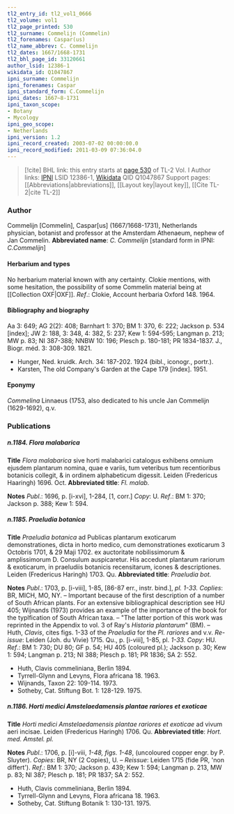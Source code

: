 ```yaml
---
tl2_entry_id: tl2_vol1_0666
tl2_volume: vol1
tl2_page_printed: 530
tl2_surname: Commelijn (Commelin)
tl2_forenames: Caspar(us)
tl2_name_abbrev: C. Commelijn
tl2_dates: 1667/1668-1731
tl2_bhl_page_id: 33120661
author_lsid: 12386-1
wikidata_id: Q1047867
ipni_surname: Commelijn
ipni_forenames: Caspar
ipni_standard_form: C.Commelijn
ipni_dates: 1667~8-1731
ipni_taxon_scope: 
- Botany
- Mycology
ipni_geo_scope: 
- Netherlands
ipni_version: 1.2
ipni_record_created: 2003-07-02 00:00:00.0
ipni_record_modified: 2011-03-09 07:36:04.0
---
```


> [!cite] BHL link: this entry starts at [page 530](https://www.biodiversitylibrary.org/page/33120661) of TL-2 Vol. I
> Author links: [IPNI](https://www.ipni.org/a/12386-1) LSID 12386-1, [Wikidata](https://www.wikidata.org/wiki/Q1047867) QID Q1047867
> Support pages: [[Abbreviations|abbreviations]], [[Layout key|layout key]], [[Cite TL-2|cite TL-2]]

### Author

Commelijn \[Commelin\], Caspar\[us\] (1667/1668-1731), Netherlands physician, botanist and professor at the Amsterdam Athenaeum, nephew of Jan Commelin. 
**Abbreviated name**: *C. Commelijn* \[standard form in IPNI: *C.Commelijn*\]

#### Herbarium and types

No herbarium material known with any certainty. Clokie mentions, with some hesitation, the possibility of some Commelin material being at [[Collection OXF|OXF]].
*Ref*.: Clokie, Account herbaria Oxford 148. 1964.

#### Bibliography and biography

Aa 3: 649; AG 2(2): 408; Barnhart 1: 370; BM 1: 370, 6: 222; Jackson p. 534 \[index\]; JW 2: 188, 3: 348, 4: 382, 5: 237; Kew 1: 594-595; Langman p. 213; MW p. 83; NI 387-388; NNBW 10: 196; Plesch p. 180-181; PR 1834-1837. J., Biogr. méd. 3: 308-309. 1821.
- Hunger, Ned. kruidk. Arch. 34: 187-202. 1924 (bibl., iconogr., portr.).
- Karsten, The old Company's Garden at the Cape 179 \[index\]. 1951.

#### Eponymy

*Commelina* Linnaeus (1753, also dedicated to his uncle Jan Commelijn (1629-1692), q.v.

### Publications

##### n.1184. Flora malabarica

**Title**
*Flora malabarica* sive horti malabarici catalogus exhibens omnium ejusdem plantarum nomina, quae e variis, tum veteribus tum recentioribus botanicis collegit, & in ordinem alphabeticum digessit. Leiden (Fredericus Haaringh) 1696. Oct.
**Abbreviated title**: *Fl. malab.*

**Notes**
*Publ*.: 1696, p. \[i-xvi\], 1-284, \[1, corr.\] *Copy*: U.
*Ref*.: BM 1: 370; Jackson p. 388; Kew 1: 594.

##### n.1185. Praeludia botanica

**Title**
*Praeludia botanica* ad Publicas plantarum exoticarum demonstrationes, dicta in horto medico, cum demonstrationes exoticarum 3 Octobris 1701, & 29 Maji 1702. ex auctoritate nobilissimorum & amplissimorum D. Consulum auspicaretur. His accedunt plantarum rariorum & exoticarum, in praeludiis botanicis recensitarum, icones & descriptiones. Leiden (Fredericus Haringh) 1703. Qu.
**Abbreviated title**: *Praeludia bot.*

**Notes**
*Publ*.: 1703, p. \[i-viii\], 1-85, \[86-87 err., instr. bind.\], *pl. 1-33. Coplies*: BR, MICH, MO, NY. – Important because of the first description of a number of South African plants. For an extensive bibliographical description see HU 405; Wijnands (1973) provides an example of the importance of the book for the typlfication of South African taxa. – "The latter portion of this work was reprinted in the Appendix to vol. 3 of Ray's *Historia plantarum*" (BM). – Huth, *Clavis*, cites figs. 1-33 of the *Praeludia* for the *Pl. rariores* and v.v.
*Re-issue*: Leiden (Joh. du Vivie) 1715. Qu., p. \[i-viii\], 1-85, pl. *1-33. Copy*: HU.
*Ref*.: BM 1: 730; DU 80; GF p. 54; HU 405 (coloured pl.); Jackson p. 30; Kew 1: 594; Langman p. 213; NI 388; Plesch p. 181; PR 1836; SA 2: 552.
- Huth, Clavis commeliniana, Berlin 1894.
- Tyrrell-Glynn and Levyns, Flora africana 18. 1963.
- Wijnands, Taxon 22: 109-114. 1973.
- Sotheby, Cat. Stiftung Bot. 1: 128-129. 1975.

##### n.1186. Horti medici Amstelaedamensis plantae rariores et exoticae

**Title**
*Horti medici Amstelaedamensis plantae rariores et exoticae* ad vivum aeri incisae. Leiden (Fredericus Haringh) 1706. Qu.
**Abbreviated title**: *Hort. med. Amstel. pl.*

**Notes**
*Publ*.: 1706, p. \[i\]-viii, *1-48, figs. 1-48*, (uncoloured copper engr. by P. Sluyter). *Copies*: BR, NY (2 Copies), U. – *Reissue*: Leiden 1715 (fide PR, 'non differt').
*Ref*.: BM 1: 370; Jackson p. 439; Kew 1: 594; Langman p. 213, MW p. 83; NI 387; Plesch p. 181; PR 1837; SA 2: 552.
- Huth, Clavis commeliniana, Berlin 1894.
- Tyrrell-Glynn and Levyns, Flora africana 18. 1963.
- Sotheby, Cat. Stiftung Botanik 1: 130-131. 1975.

